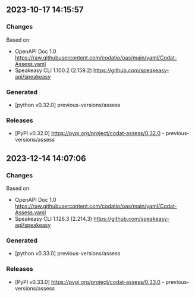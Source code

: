 

## 2023-10-17 14:15:57
### Changes
Based on:
- OpenAPI Doc 1.0 https://raw.githubusercontent.com/codatio/oas/main/yaml/Codat-Assess.yaml
- Speakeasy CLI 1.100.2 (2.159.2) https://github.com/speakeasy-api/speakeasy
### Generated
- [python v0.32.0] previous-versions/assess
### Releases
- [PyPI v0.32.0] https://pypi.org/project/codat-assess/0.32.0 - previous-versions/assess

## 2023-12-14 14:07:06
### Changes
Based on:
- OpenAPI Doc 1.0 https://raw.githubusercontent.com/codatio/oas/main/yaml/Codat-Assess.yaml
- Speakeasy CLI 1.126.3 (2.214.3) https://github.com/speakeasy-api/speakeasy
### Generated
- [python v0.33.0] previous-versions/assess
### Releases
- [PyPI v0.33.0] https://pypi.org/project/codat-assess/0.33.0 - previous-versions/assess